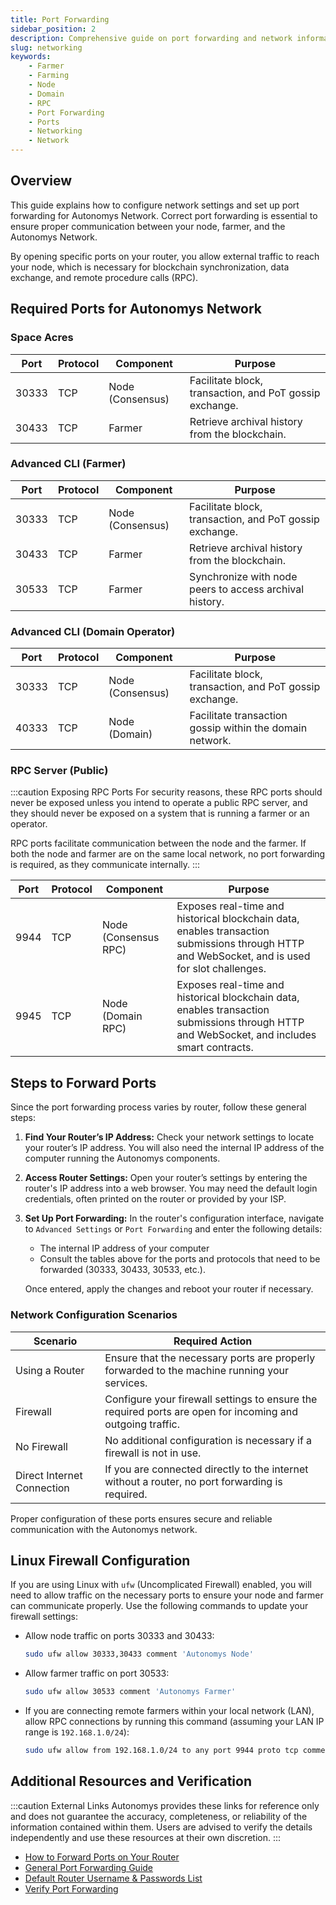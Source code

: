```yaml
---
title: Port Forwarding
sidebar_position: 2
description: Comprehensive guide on port forwarding and network information for Autonomys Network products.
slug: networking
keywords:
    - Farmer
    - Farming
    - Node
    - Domain
    - RPC
    - Port Forwarding
    - Ports
    - Networking
    - Network
---
```


## Overview

This guide explains how to configure network settings and set up port forwarding for Autonomys Network. Correct port forwarding is essential to ensure proper communication between your node, farmer, and the Autonomys Network. 

By opening specific ports on your router, you allow external traffic to reach your node, which is necessary for blockchain synchronization, data exchange, and remote procedure calls (RPC).

## Required Ports for Autonomys Network

### Space Acres

| Port | Protocol | Component| Purpose |
|--|--|--|--|
| 30333  | TCP | Node (Consensus) | Facilitate block, transaction, and PoT gossip exchange. |
| 30433  | TCP | Farmer | Retrieve archival history from the blockchain. |

### Advanced CLI (Farmer)

| Port | Protocol | Component| Purpose |
|--|--|--|--|
| 30333  | TCP | Node (Consensus) | Facilitate block, transaction, and PoT gossip exchange. |
| 30433  | TCP | Farmer | Retrieve archival history from the blockchain. |
| 30533  | TCP | Farmer | Synchronize with node peers to access archival history. |

### Advanced CLI (Domain Operator)

| Port | Protocol | Component| Purpose |
|--|--|--|--|
| 30333  | TCP | Node (Consensus) | Facilitate block, transaction, and PoT gossip exchange. |
| 40333  | TCP | Node (Domain) | Facilitate transaction gossip within the domain network. |

### RPC Server (Public)

:::caution Exposing RPC Ports
For security reasons, these RPC ports should never be exposed unless you intend to operate a public RPC server, and they should never be exposed on a system that is running a farmer or an operator.

RPC ports facilitate communication between the node and the farmer. If both the node and farmer are on the same local network, no port forwarding is required, as they communicate internally.
:::

| Port | Protocol | Component| Purpose |
|--|--|--|--|
| 9944   | TCP | Node (Consensus RPC) | Exposes real-time and historical blockchain data, enables transaction submissions through HTTP and WebSocket, and is used for slot challenges. |
| 9945   | TCP | Node (Domain RPC) | Exposes real-time and historical blockchain data, enables transaction submissions through HTTP and WebSocket, and includes smart contracts. |

## Steps to Forward Ports

Since the port forwarding process varies by router, follow these general steps:

1. **Find Your Router’s IP Address:**
   Check your network settings to locate your router’s IP address. You will also need the internal IP address of the computer running the Autonomys components.

2. **Access Router Settings:**
   Open your router’s settings by entering the router's IP address into a web browser. You may need the default login credentials, often printed on the router or provided by your ISP.

3. **Set Up Port Forwarding:**
   In the router's configuration interface, navigate to `Advanced Settings` or `Port Forwarding` and enter the following details:
   - The internal IP address of your computer
   - Consult the tables above for the ports and protocols that need to be forwarded (30333, 30433, 30533, etc.).

   Once entered, apply the changes and reboot your router if necessary.

### Network Configuration Scenarios

| Scenario | Required Action |
|--|--|
| Using a Router | Ensure that the necessary ports are properly forwarded to the machine running your services. |
| Firewall | Configure your firewall settings to ensure the required ports are open for incoming and outgoing traffic. |
| No Firewall | No additional configuration is necessary if a firewall is not in use. |
| Direct Internet Connection | If you are connected directly to the internet without a router, no port forwarding is required. |

Proper configuration of these ports ensures secure and reliable communication with the Autonomys network.

## Linux Firewall Configuration

If you are using Linux with `ufw` (Uncomplicated Firewall) enabled, you will need to allow traffic on the necessary ports to ensure your node and farmer can communicate properly. Use the following commands to update your firewall settings:

- Allow node traffic on ports 30333 and 30433:
  ```bash
  sudo ufw allow 30333,30433 comment 'Autonomys Node'
  ```
- Allow farmer traffic on port 30533:
  ```bash
  sudo ufw allow 30533 comment 'Autonomys Farmer'
  ```
- If you are connecting remote farmers within your local network (LAN), allow RPC connections by running this command (assuming your LAN IP range is `192.168.1.0/24`):
  ```bash
  sudo ufw allow from 192.168.1.0/24 to any port 9944 proto tcp comment 'Autonomys Remote Farmer RPC'
  ```

## Additional Resources and Verification

:::caution External Links
Autonomys provides these links for reference only and does not guarantee the accuracy, completeness, or reliability of the information contained within them. Users are advised to verify the details independently and use these resources at their own discretion.
:::

- [How to Forward Ports on Your Router](https://www.lifewire.com/how-to-port-forward-4163829)
- [General Port Forwarding Guide](https://www.noip.com/support/knowledgebase/general-port-forwarding-guide/)
- [Default Router Username & Passwords List](https://routerslogin.com/all/default-router-list)
- [Verify Port Forwarding](https://www.whatismyip.com/port-scanner/)